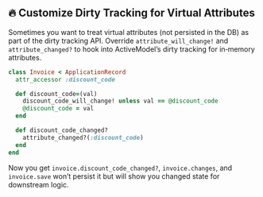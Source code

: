 ## 🔥 Customize Dirty Tracking for Virtual Attributes
Sometimes you want to treat virtual attributes (not persisted in the DB) as part of the dirty tracking API. Override `attribute_will_change!` and `attribute_changed?` to hook into ActiveModel’s dirty tracking for in‑memory attributes.

```ruby
class Invoice < ApplicationRecord
  attr_accessor :discount_code

  def discount_code=(val)
    discount_code_will_change! unless val == @discount_code
    @discount_code = val
  end

  def discount_code_changed?
    attribute_changed?(:discount_code)
  end
end
```

Now you get `invoice.discount_code_changed?`, `invoice.changes`, and `invoice.save` won’t persist it but will show you changed state for downstream logic.